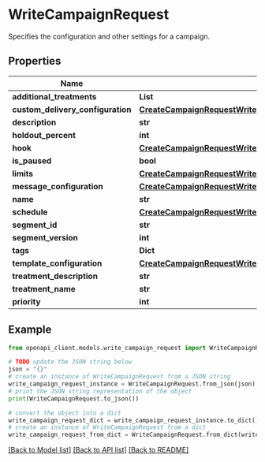 # WriteCampaignRequest

Specifies the configuration and other settings for a campaign.

## Properties

Name | Type | Description | Notes
------------ | ------------- | ------------- | -------------
**additional_treatments** | **List** |  | [optional] 
**custom_delivery_configuration** | [**CreateCampaignRequestWriteCampaignRequestCustomDeliveryConfiguration**](CreateCampaignRequestWriteCampaignRequestCustomDeliveryConfiguration.md) |  | [optional] 
**description** | **str** |  | [optional] 
**holdout_percent** | **int** |  | [optional] 
**hook** | [**CreateCampaignRequestWriteCampaignRequestHook**](CreateCampaignRequestWriteCampaignRequestHook.md) |  | [optional] 
**is_paused** | **bool** |  | [optional] 
**limits** | [**CreateCampaignRequestWriteCampaignRequestLimits**](CreateCampaignRequestWriteCampaignRequestLimits.md) |  | [optional] 
**message_configuration** | [**CreateCampaignRequestWriteCampaignRequestMessageConfiguration**](CreateCampaignRequestWriteCampaignRequestMessageConfiguration.md) |  | [optional] 
**name** | **str** |  | [optional] 
**schedule** | [**CreateCampaignRequestWriteCampaignRequestSchedule**](CreateCampaignRequestWriteCampaignRequestSchedule.md) |  | [optional] 
**segment_id** | **str** |  | [optional] 
**segment_version** | **int** |  | [optional] 
**tags** | **Dict** |  | [optional] 
**template_configuration** | [**CreateCampaignRequestWriteCampaignRequestTemplateConfiguration**](CreateCampaignRequestWriteCampaignRequestTemplateConfiguration.md) |  | [optional] 
**treatment_description** | **str** |  | [optional] 
**treatment_name** | **str** |  | [optional] 
**priority** | **int** |  | [optional] 

## Example

```python
from openapi_client.models.write_campaign_request import WriteCampaignRequest

# TODO update the JSON string below
json = "{}"
# create an instance of WriteCampaignRequest from a JSON string
write_campaign_request_instance = WriteCampaignRequest.from_json(json)
# print the JSON string representation of the object
print(WriteCampaignRequest.to_json())

# convert the object into a dict
write_campaign_request_dict = write_campaign_request_instance.to_dict()
# create an instance of WriteCampaignRequest from a dict
write_campaign_request_from_dict = WriteCampaignRequest.from_dict(write_campaign_request_dict)
```
[[Back to Model list]](../README.md#documentation-for-models) [[Back to API list]](../README.md#documentation-for-api-endpoints) [[Back to README]](../README.md)


